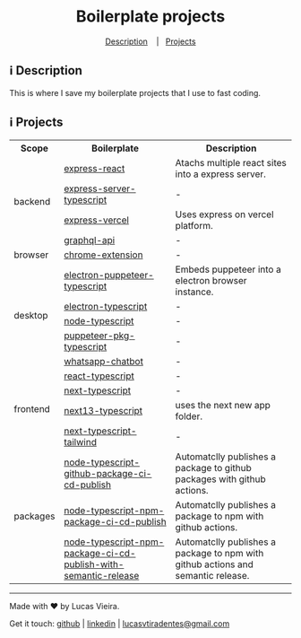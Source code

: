 <h1 align="center">
  Boilerplate projects
</h1>

<p align="center">
  <a href="#information_source-description">Description</a>
  &nbsp;&nbsp;&nbsp;|&nbsp;&nbsp;&nbsp;<a href="#information_source-projects">Projects</a>
</p>

## :information_source: Description

This is where I save my boilerplate projects that I use to fast coding.

## :information_source: Projects

<div align="center" style="text-align: center;">
  <table>
    <tr>
      <th>Scope</th>
      <th>Boilerplate</th>
      <th>Description</th>
    </tr>
    <tr>
      <td rowspan="4">backend</td>
      <td align="left">
        <a href="https://github.com/lucasvtiradentes/development-utils/tree/master/boilerplate-projects/backend-projects/express-react-boilerplate">express-react</a>
      </td>
      <td align="left">Atachs multiple react sites into a express server.</td>
    </tr>
    <tr>
      <!-- <td>backend</td> -->
      <td align="left">
        <a href="https://github.com/lucasvtiradentes/development-utils/tree/master/boilerplate-projects/backend-projects/express-server-typescript-boilerplate">express-server-typescript</a>
      </td>
      <td align="left">-</td>
    </tr>    <tr>
      <!-- <td>backend</td> -->
      <td align="left">
        <a href="https://github.com/lucasvtiradentes/development-utils/tree/master/boilerplate-projects/backend-projects/express-vercel-boilerplate">express-vercel</a>
      </td>
      <td align="left">Uses express on vercel platform.</td>
    </tr>
    <tr>
      <!-- <td>backend</td> -->
      <td align="left">
        <a href="https://github.com/lucasvtiradentes/development-utils/tree/master/boilerplate-projects/backend-projects/graphql-api-boilerplate">graphql-api</a>
      </td>
      <td align="left">-</td>
    </tr>
    <tr>
      <td>browser</td>
      <td align="left">
        <a href="https://github.com/lucasvtiradentes/development-utils/tree/master/boilerplate-projects/browser-projects/chrome-extension-boilerplate">chrome-extension</a>
      </td>
      <td align="left">-</td>
    </tr>
    <tr>
      <td rowspan="5">desktop</td>
      <td align="left">
        <a href="https://github.com/lucasvtiradentes/development-utils/tree/master/boilerplate-projects/desktop-projects/electron-puppeteer-typescript-boilerplate">electron-puppeteer-typescript</a>
      </td>
      <td align="left">Embeds puppeteer into a electron browser instance.</td>
    </tr>
    <tr>
      <!-- <td>desktop</td> -->
      <td align="left">
        <a href="https://github.com/lucasvtiradentes/development-utils/tree/master/boilerplate-projects/desktop-projects/electron-typescript-boilerplate">electron-typescript</a>
      </td>
      <td align="left">-</td>
    </tr>
    <tr>
      <td align="left">
        <a href="https://github.com/lucasvtiradentes/development-utils/tree/master/boilerplate-projects/desktop-projects/node-typescript-boilerplate">node-typescript</a>
      </td>
      <td align="left">-</td>
    </tr>
    <tr>
      <!-- <td rowspan="4">other</td> -->
      <td align="left">
        <a href="https://github.com/lucasvtiradentes/development-utils/tree/master/boilerplate-projects/desktop-projects/puppeteer-pkg-typescript-boilerplate">puppeteer-pkg-typescript</a>
      </td>
      <td align="left">-</td>
    </tr>
    <tr>
      <!-- <td>desktop</td> -->
      <td align="left">
        <a href="https://github.com/lucasvtiradentes/development-utils/tree/master/boilerplate-projects/desktop-projects/whatsapp-chatbot-boilerplate">whatsapp-chatbot</a>
      </td>
      <td align="left">-</td>
    </tr>
    <tr>
      <td rowspan="4">frontend</td>
      <td align="left">
        <a href="https://github.com/lucasvtiradentes/development-utils/tree/master/boilerplate-projects/frontend-projects/react-typescript-boilerplate">react-typescript</a>
      </td>
      <td align="left">-</td>
    </tr>
    <tr>
      <!-- <td>frontend</td> -->
      <td align="left">
        <a href="https://github.com/lucasvtiradentes/development-utils/tree/master/boilerplate-projects/frontend-projects/next-typescript-boilerplate">next-typescript</a>
      </td>
      <td align="left">-</td>
    </tr>
    <tr>
      <!-- <td>frontend</td> -->
      <td align="left">
        <a href="https://github.com/lucasvtiradentes/development-utils/tree/master/boilerplate-projects/frontend-projects/next13-typescript-boilerplate">next13-typescript</a>
      </td>
      <td align="left">uses the next new app folder.</td>
    </tr>
    <tr>
      <!-- <td>frontend</td> -->
      <td align="left">
        <a href="https://github.com/lucasvtiradentes/development-utils/tree/master/boilerplate-projects/frontend-projects/next-typescript-tailwind-boilerplate">next-typescript-tailwind</a>
      </td>
      <td align="left">-</td>
    </tr>
    <tr>
      <td rowspan="3">packages</td>
      <td align="left">
        <a href="https://github.com/lucasvtiradentes/development-utils/tree/master/boilerplate-projects/packages-projects/node-typescript-github-package-ci-cd-publish-boilerplate">node-typescript-github-package-ci-cd-publish</a>
      </td>
      <td align="left">Automatclly publishes a package to github packages with github actions.</td>
    </tr>
    <tr>
      <!-- <td>package</td> -->
      <td align="left">
        <a href="https://github.com/lucasvtiradentes/development-utils/tree/master/boilerplate-projects/packages-projects/node-typescript-npm-package-ci-cd-publish-boilerplate">node-typescript-npm-package-ci-cd-publish</a>
      </td>
      <td align="left">Automatclly publishes a package to npm with github actions.</td>
    </tr>
    <tr>
      <!-- <td>package</td> -->
      <td align="left">
        <a href="https://github.com/lucasvtiradentes/development-utils/tree/master/boilerplate-projects/packages-projects/node-typescript-npm-package-ci-cd-publish-with-semantic-release-boilerplate">node-typescript-npm-package-ci-cd-publish-with-semantic-release</a>
      </td>
      <td align="left">Automatclly publishes a package to npm with github actions and semantic release.</td>
    </tr>
  </table>
</div>

---

Made with ♥ by Lucas Vieira.

Get it touch: [github](https://github.com/lucasvtiradentes) | [linkedin](https://www.linkedin.com/in/lucasvtiradentes) | lucasvtiradentes@gmail.com

